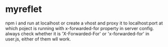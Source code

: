 # myreflet
npm i and run at localhost or create a vhost and proxy it to localhost:port at which poject is running with x-forwarded-for property in server config.
always check whether it is 'X-Forwarded-For' or 'x-forwarded-for' in user.js, either of them wll work.
